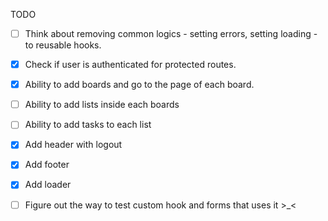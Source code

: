TODO

- [ ] Think about removing common logics - setting errors, setting loading - to reusable hooks.
- [x] Check if user is authenticated for protected routes.
- [x] Ability to add boards and go to the page of each board.
- [ ] Ability to add lists inside each boards
- [ ] Ability to add tasks to each list
- [x] Add header with logout
- [x] Add footer
- [x] Add loader

- [ ] Figure out the way to test custom hook and forms that uses it >\_<
